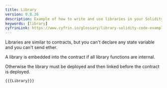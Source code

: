 ```yaml
---
title: Library
version: 0.8.26
description: Example of how to write and use libraries in your Solidity code
keywords: [library]
cyfrinLink: https://www.cyfrin.io/glossary/library-solidity-code-example
---
```


Libraries are similar to contracts, but you can't declare any state variable and
you can't send ether.

A library is embedded into the contract if all library functions are internal.

Otherwise the library must be deployed and then linked before the contract is deployed.

```solidity
{{{Library}}}
```
